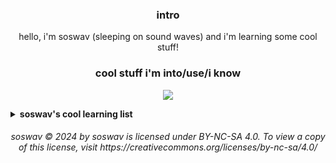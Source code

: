 <h3 align="center">intro</h3>
<p align="center" >hello, i'm soswav (sleeping on sound waves) and i'm learning some cool stuff!</p>

<h3 align="center">cool stuff i'm into/use/i know</h3>

<p align="center">
  <a href="https://skillicons.dev">
    <img src="https://skillicons.dev/icons?i=nim,css,bash,discord,linux,mastodon,md,vscodium,php,bots,git,github,vim,neovim" />
  </a>
</p>

<details>
	<summary><b>soswav's cool learning list</b></summary>
<p>
here's the stuff i'm currently trying to learn (like, really hard):

* php, [-]
* html, [-]
* blazor (c# gets added to the mix as well), [?]
* css, [O]

the second priority would be:

* nim (i love nim sm), [O]
* dutch (i also love dutch), [-]
* gleam, [?]
* bash, [O]
* c, [?]

and, the third priority is:

* lua, [?]
* c++, [?]
* rust, [?]
* go, [?]
* haskell, [?]
* java, [?]
* perl [?]

```txt
[?] - nothing yet
[O] - i'm good at it, i believe
[-] - a bit
```

</p>

</details>

<h6 align="center" >soswav © 2024 by soswav is licensed under BY-NC-SA 4.0. To view a copy of this license, visit https://creativecommons.org/licenses/by-nc-sa/4.0/</h6>
